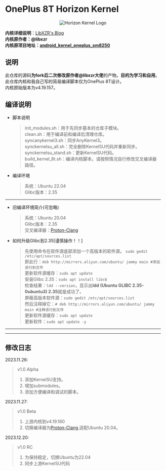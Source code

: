 # OnePlus 8T Horizon Kernel  

<div align="center">
<img src="https://blog.xzr.moe/usr/uploads/2023/06/239314569.png" alt="Horizon Kernel Logo"> 
</div>

**内核详细说明**：[LibXZR's Blog](https://blog.xzr.moe/archives/313/)  
**内核原作者：@libxzr**   
**内核原项目地址：[android_kernel_oneplus_sm8250](https://github.com/libxzr/android_kernel_oneplus_sm8250)**   

## 说明  
此仓库的源码**为fork后二次修改原作者@libxzr大佬**的产物。**目的为学习和自用**。  
此仓库内核和我自己写的简易编译脚本仅为OnePlus 8T设计。  
内核原始版本为v4.19.157。  

## 编译说明
+ 脚本说明
  > init_modules.sh：用于先同步基本的仓库子模块。  
  > clean.sh：用于编译前和编译后清理仓库。  
  > syncanykernel3.sh：同步AnyKernel3。  
  > synckernelsu_all.sh：完全删除KernelSU代码并重新同步。  
  > synckernelsu_stand.sh：更新KernelSU代码。  
  > build_kernel_8t.sh：编译内核脚本。请按照情况自行修改交叉编译器路径。  
+ 编译环境  
  > 系统：Ubuntu 22.04  
  > Glibc版本：2.35  

***
+ 旧编译环境简介(可忽略) 
  > 系统：Ubuntu 20.04  
  > Glibc版本：2.35  
  > 交叉编译器：[Proton-Clang](https://github.com/kdrag0n/proton-clang)  
+ 如何升级Glibc到2.35[谨慎操作！！]    
  > 先使用命令在软件源底部添加一个高版本的软件源。 ```sudo gedit /etc/apt/sources.list```    
  > 即此行：```deb http://mirrors.aliyun.com/ubuntu/ jammy main #添加该行到文件```  
  > 更新软件源缓存：```sudo apt update```  
  > 安装Glibc 2.35：```sudo apt install libc6```  
  > 检查结果：```ldd --version```，显示出**ldd (Ubuntu GLIBC 2.35-0ubuntu3) 2.35**就是成功了。  
  > 屏蔽高版本软件源：```sudo gedit /etc/apt/sources.list```  
  > 然后注释掉它：```# deb http://mirrors.aliyun.com/ubuntu/ jammy main #注释该行到文件```  
  > 更新软件源缓存：```sudo apt update```  
  > 更新软件：```sudo apt update -y```  

***
  
***
    
## 修改日志

2023.11.26:  
 > v1.0 Alpha
 > 1. 添加KernelSU支持。
 > 2. 增加submodules。
 > 3. 添加方便编译和调试的脚本。
  
2023.11.27:  
> v1.0 Beta
> 1. 上游内核到v4.19.160  
> 2. 切换编译器为[Proton-Clang](https://github.com/kdrag0n/proton-clang),适配Ubuntu 20.04。  

2023.12.20:
 > v1.0 RC
 > 1. 为保持稳定，切换Ubuntu为22.04
 > 2. 同步上游KernelSU代码